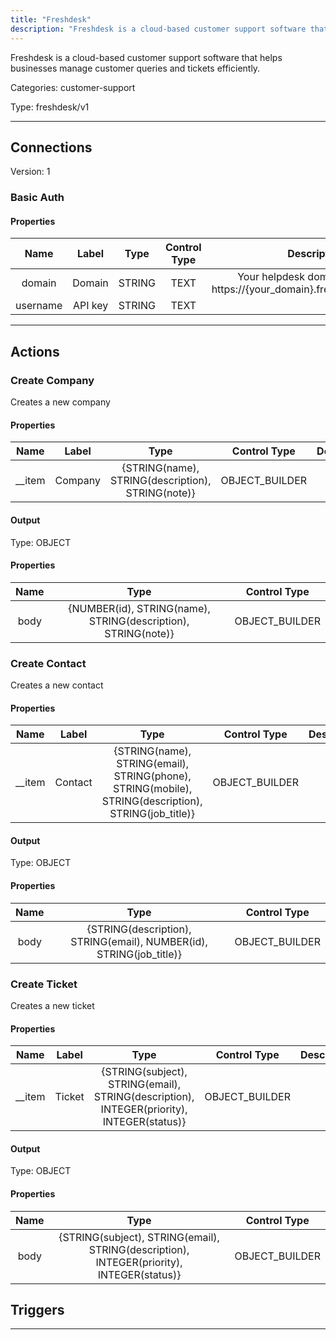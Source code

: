 ```yaml
---
title: "Freshdesk"
description: "Freshdesk is a cloud-based customer support software that helps businesses manage customer queries and tickets efficiently."
---
```


Freshdesk is a cloud-based customer support software that helps businesses manage customer queries and tickets efficiently.


Categories: customer-support


Type: freshdesk/v1

<hr />



## Connections

Version: 1


### Basic Auth

#### Properties

|      Name       |      Label     |     Type     |     Control Type     |     Description     |     Required        |
|:--------------:|:--------------:|:------------:|:--------------------:|:-------------------:|:-------------------:|
| domain | Domain | STRING | TEXT  |  Your helpdesk domain name, e.g. https://{your_domain}.freshdesk.com/api/v2  |  true  |
| username | API key | STRING | TEXT  |  | true  |





<hr />



## Actions


### Create Company
Creates a new company

#### Properties

|      Name       |      Label     |     Type     |     Control Type     |     Description     |     Required        |
|:--------------:|:--------------:|:------------:|:--------------------:|:-------------------:|:-------------------:|
| __item | Company | {STRING\(name), STRING\(description), STRING\(note)} | OBJECT_BUILDER  |  | null  |


#### Output



Type: OBJECT


#### Properties

|     Name     |     Type     |     Control Type     |
|:------------:|:------------:|:--------------------:|
| body | {NUMBER\(id), STRING\(name), STRING\(description), STRING\(note)} | OBJECT_BUILDER  |






### Create Contact
Creates a new contact

#### Properties

|      Name       |      Label     |     Type     |     Control Type     |     Description     |     Required        |
|:--------------:|:--------------:|:------------:|:--------------------:|:-------------------:|:-------------------:|
| __item | Contact | {STRING\(name), STRING\(email), STRING\(phone), STRING\(mobile), STRING\(description), STRING\(job_title)} | OBJECT_BUILDER  |  | null  |


#### Output



Type: OBJECT


#### Properties

|     Name     |     Type     |     Control Type     |
|:------------:|:------------:|:--------------------:|
| body | {STRING\(description), STRING\(email), NUMBER\(id), STRING\(job_title)} | OBJECT_BUILDER  |






### Create Ticket
Creates a new ticket

#### Properties

|      Name       |      Label     |     Type     |     Control Type     |     Description     |     Required        |
|:--------------:|:--------------:|:------------:|:--------------------:|:-------------------:|:-------------------:|
| __item | Ticket | {STRING\(subject), STRING\(email), STRING\(description), INTEGER\(priority), INTEGER\(status)} | OBJECT_BUILDER  |  | null  |


#### Output



Type: OBJECT


#### Properties

|     Name     |     Type     |     Control Type     |
|:------------:|:------------:|:--------------------:|
| body | {STRING\(subject), STRING\(email), STRING\(description), INTEGER\(priority), INTEGER\(status)} | OBJECT_BUILDER  |








## Triggers



<hr />

